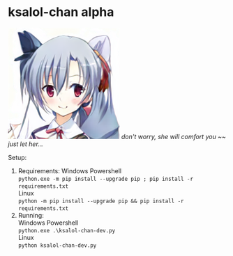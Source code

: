 # ksalol-chan alpha

![Ksalol-sama](ksalol-sama.png)
*don't worry, she will comfort you ~~
just let her...* <br>

Setup:

1. Requirements:
Windows Powershell<br>
`python.exe -m pip install --upgrade pip ; pip install -r requirements.txt`<br>
Linux<br>
`python -m pip install --upgrade pip && pip install -r requirements.txt`<br>
2. Running:  
Windows Powershell<br>
`python.exe .\ksalol-chan-dev.py`<br>
Linux<br>
`python ksalol-chan-dev.py`<br>
